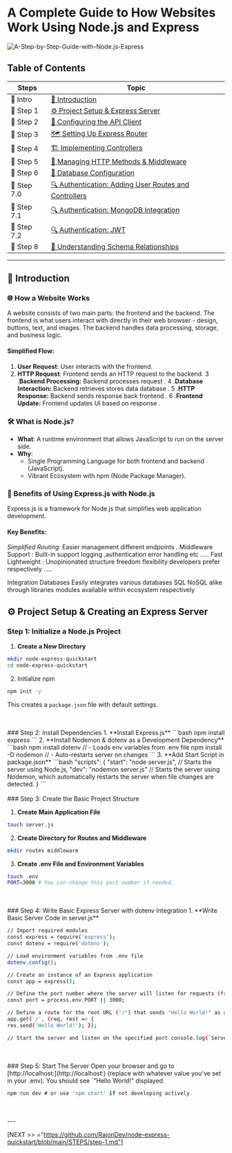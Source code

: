 # A Complete Guide to How Websites Work Using Node.js and Express

![A-Step-by-Step-Guide-with-Node.js-Express](https://www.rajondey.com/wp-content/uploads/2024/07/How-Websites-Work-A-Step-by-Step-Guide-with-Node.js-Express.png)

## Table of Contents

| Steps | Topic |
| ------ | ------ |
| 📖 Intro | [📖 Introduction](#introduction) |
| 📖 Step 1 | [⚙️ Project Setup & Express Server](https://github.com/RajonDey/node-express-quickstart/blob/main/STEPS/step-1.md) |
| 📖 Step 2 | [🔌 Configuring the API Client](https://github.com/RajonDey/node-express-quickstart/blob/main/STEPS/step-2.md) |
| 📖 Step 3 | [🗺️ Setting Up Express Router](https://github.com/RajonDey/node-express-quickstart/blob/main/STEPS/step-3.md) |
| 📖 Step 4 | [🏗️ Implementing Controllers](https://github.com/RajonDey/node-express-quickstart/blob/main/STEPS/step-4.md) |
| 📖 Step 5 | [🔄 Managing HTTP Methods & Middleware](https://github.com/RajonDey/node-express-quickstart/blob/main/STEPS/step-5.md) |
| 📖 Step 6 | [💾 Database Configuration](https://github.com/RajonDey/node-express-quickstart/blob/main/STEPS/step-6.md) |
| 📖 Step 7.0 | [🔍 Authentication: Adding User Routes and Controllers](https://github.com/RajonDey/node-express-quickstart/blob/main/STEPS/step-7.0.md) |
| 📖 Step 7.1 | [🔍 Authentication: MongoDB Integration](https://github.com/RajonDey/node-express-quickstart/blob/main/STEPS/step-7.1.md) |
| 📖 Step 7.2 | [🔍 Authentication: JWT](https://github.com/RajonDey/node-express-quickstart/blob/main/STEPS/step-7.2.md) |
| 📖 Step 8 | [🔗 Understanding Schema Relationships](https://github.com/RajonDey/node-express-quickstart/blob/main/STEPS/step-8.md)


---

## 📖 Introduction

### 🌐 How a Website Works

A website consists of two main parts: the frontend and the backend. The frontend is what users interact with directly in their web browser - design, buttons, text, and images. The backend handles data processing, storage, and business logic.

#### Simplified Flow:
1. **User Request**: User interacts with the frontend.
2. **HTTP Request**: Frontend sends an HTTP request to the backend.
3 .**Backend Processing:** Backend processes request .
4 .**Database Interaction:** Backend retrieves stores data database .
5 .**HTTP Response:** Backend sends response back frontend .
6 .**Frontend Update:** Frontend updates UI based on response .

### 🛠️ What is Node.js?

- **What**: A runtime environment that allows JavaScript to run on the server side.
- **Why**:
  - Single Programming Language for both frontend and backend (JavaScript).
  - Vibrant Ecosystem with npm (Node Package Manager).

### 🚀 Benefits of Using Express.js with Node.js

Express.js is a framework for Node.js that simplifies web application development.

#### Key Benefits:
*Simplified Routing:* Easier management different endpoints .
Middleware Support : Built-in support logging ,authentication error handling etc …..
Fast Lightweight : Unopinionated structure freedom flexibility developers prefer respectively …..

Integration Databases Easily integrates various databases SQL NoSQL alike through libraries modules available within ecosystem respectively

## ⚙️ Project Setup & Creating an Express Server

### Step 1: Initialize a Node.js Project
  1. **Create a New Directory**
  ```bash
  mkdir node-express-quickstart
  cd node-express-quickstart
  ```
  2. Initialize npm
  ```bash
  npm init -y
  ```
  This creates a `package.json` file with default settings.

<br>
<br>
### Step 2: Install Dependencies
  1. **Install Express.js**
  ```bash
  npm install express
  ```
  2. **Install Nodemon & dotenv as a Development Dependency**
  ```bash
  npm install dotenv // - Loads env variables from .env file
  npm install -D nodemon // - Auto-restarts server on changes
  ```
  3. **Add Start Script in package.json**
  ```bash
  "scripts": {
      "start": "node server.js", // Starts the server using Node.js,
      "dev": "nodemon server.js" // Starts the server using Nodemon, which automatically restarts the server when file changes are detected.
  }
  ```

<br>
<br>
### Step 3: Create the Basic Project Structure

  1. **Create Main Application File**
  ```bash
  touch server.js
  ```
  2. **Create Directory for Routes and Middleware**
  ```bash
  mkdir routes middleware
  ```
  3. **Create .env File and Environment Variables**
  ```bash
  touch .env
  PORT=3000 # You can change this port number if needed.
  ```

<br>
<br>
### Step 4: Write Basic Express Server with dotenv Integration
  1. **Write Basic Server Code in server.js**
  
  ```bash
  // Import required modules
  const express = require('express');
  const dotenv = require('dotenv');
  
  // Load environment variables from .env file
  dotenv.config();
  
  // Create an instance of an Express application
  const app = express();
  
  // Define the port number where the server will listen for requests (from .env)
  const port = process.env.PORT || 3000;
  
  // Define a route for the root URL ("/") that sends "Hello World!" as a response
  app.get('/', (req, res) => {
  res.send('Hello World!'); });
  
  // Start the server and listen on the specified port console.log(`Server is running on <http://localhost>:${port}`); });
  ```

<br>
<br>
### Step 5: Start The Server
Open your browser and go to [http://localhost:<PORT>](http://localhost:<PORT>) (replace <PORT> with whatever value you've set in your .env). You should see `"Hello World!" displayed.
  
```jsx
npm run dev # or use 'npm start' if not developing actively.
```

<br>
<br>
---

[NEXT >> ="https://github.com/RajonDey/node-express-quickstart/blob/main/STEPS/step-1.md"]
